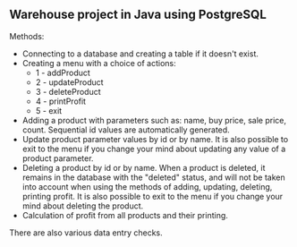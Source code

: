 ## Warehouse project in Java using PostgreSQL

Methods:
- Connecting to a database and creating a table if it doesn't exist.
- Creating a menu with a choice of actions:
  - 1 - addProduct
  - 2 - updateProduct
  - 3 - deleteProduct
  - 4 - printProfit
  - 5 - exit
- Adding a product with parameters such as: name, buy price, sale price, count. Sequential id values are automatically generated.
- Update product parameter values by id or by name. It is also possible to exit to the menu if you change your mind about updating any value of a product parameter.
- Deleting a product by id or by name. When a product is deleted, it remains in the database with the "deleted" status, and will not be taken into account when using the methods of adding, updating, deleting, printing profit.
It is also possible to exit to the menu if you change your mind about deleting the product.
- Calculation of profit from all products and their printing.

There are also various data entry checks.

